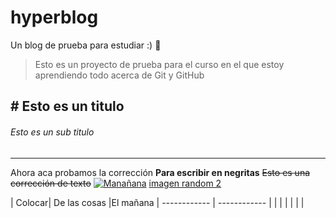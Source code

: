 # hyperblog
Un blog de prueba para estudiar :) 🤬
> Esto es un proyecto de prueba para el curso en el que estoy aprendiendo todo acerca de Git y GitHub

## # Esto es un titulo
###### Esto es un sub titulo

------------

Ahora aca probamos la corrección
**Para escribir en negritas**
~~Esto es una corrección de texto~~
[![Manañana](Hi "Manañana")](https://cnnespanol.cnn.com/gallery/fotos-las-mejores-imagenes-de-noticias-de-2019/ "Manañana")
[imagen random 2](https://www.google.com/url?sa=i&url=https%3A%2F%2Fwww.1zoom.me%2Fes%2Fwallpaper%2F575380%2Fz1439.5%2F3840x2400&psig=AOvVaw0vEF9vbxanvjs5RkiVX7u6&ust=1598385512848000&source=images&cd=vfe&ved=0CAIQjRxqFwoTCNDqwaLqtOsCFQAAAAAdAAAAABAI "imagen random 2")

|   Colocar|  De las cosas |El mañana
| ------------ | ------------ |
|   |   |
|   |   |